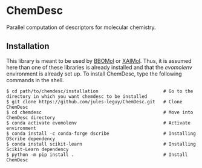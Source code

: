 # ChemDesc

Parallel computation of descriptors for molecular chemistry.

## Installation

This library is meant to be used by [BBOMol](https://github.com/jules-leguy/BBOMol) or 
[XAIMol](https://github.com/jules-leguy/XAIMol). Thus, it is assumed here than one of these libraries is already 
installed and that the *evomolenv* environment is already set up. To install ChemDesc, type the following commands
in the shell.

```shell script
$ cd path/to/chemdesc/installation                        # Go to the directory in which you want chemdesc to be installed
$ git clone https://github.com/jules-leguy/ChemDesc.git   # Clone ChemDesc
$ cd chemdesc                                             # Move into ChemDesc directory
$ conda activate evomolenv                                # Activate environment
$ conda install -c conda-forge dscribe                    # Installing DScribe dependency
$ conda install scikit-learn                              # Installing Scikit-Learn dependency
$ python -m pip install .                                 # Install ChemDesc
```